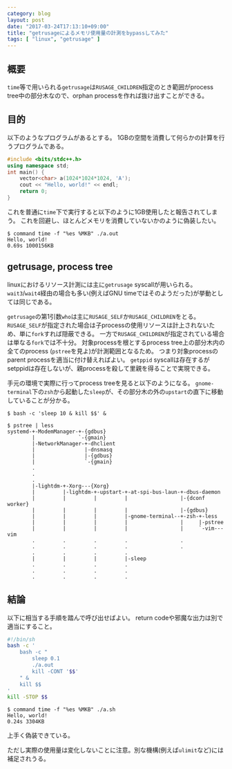 ```yaml
---
category: blog
layout: post
date: "2017-03-24T17:13:10+09:00"
title: "getrusageによるメモリ使用量の計測をbypassしてみた"
tags: [ "linux", "getrusage" ]
---
```


## 概要

`time`等で用いられる`getrusage`は`RUSAGE_CHILDREN`指定のとき範囲がprocess tree中の部分木なので、orphan processを作れば抜け出すことができる。

## 目的

以下のようなプログラムがあるとする。
$1$GBの空間を消費して何らかの計算を行うプログラムである。

``` c++
#include <bits/stdc++.h>
using namespace std;
int main() {
    vector<char> a(1024*1024*1024, 'A');
    cout << "Hello, world!" << endl;
    return 0;
}
```

これを普通に`time`下で実行すると以下のように$1$GB使用したと報告されてしまう。
これを回避し、ほとんどメモリを消費していないかのように偽装したい。

```
$ command time -f "%es %MKB" ./a.out
Hello, world!
0.69s 1000156KB
```

## getrusage, process tree

linuxにおけるリソース計測には主に`getrusage` syscallが用いられる。
`wait3`/`wait4`経由の場合も多い(例えばGNU timeではそのようだった)が挙動としては同じである。

`getrusage`の第$1$引数`who`は主に`RUSAGE_SELF`か`RUSAGE_CHILDREN`をとる。
`RUSAGE_SELF`が指定された場合は子processの使用リソースは計上されないため、単に`fork`すれば隠蔽できる。
一方で`RUSAGE_CHILDREN`が指定されている場合は単なる`fork`では不十分。
対象processを根とするprocess tree上の部分木内の全てのprocess (`pstree`を見よ)が計測範囲となるため。
つまり対象processのparent processを適当に付け替えればよい。
`getppid` syscallは存在するがsetppidは存在しないが、親processを殺して里親を得ることで実現できる。

手元の環境で実際に行ってprocess treeを見ると以下のようになる。
`gnome-terminal`下の`zsh`から起動した`sleep`が、その部分木の外の`upstart`の直下に移動していることが分かる。

```
$ bash -c 'sleep 10 & kill $$' &

$ pstree | less
systemd-+-ModemManager-+-{gdbus}
        |              `-{gmain}
        |-NetworkManager-+-dhclient
        |                |-dnsmasq
        |                |-{gdbus}
        |                `-{gmain}
        .
        .
        .
        |-lightdm-+-Xorg---{Xorg}
        |         |-lightdm-+-upstart-+-at-spi-bus-laun-+-dbus-daemon
        |         |         |         |                 |-{dconf worker}
        |         |         |         |                 |-{gdbus}
        |         |         |         |-gnome-terminal--+-zsh-+-less
        |         |         |         |                 |     |-pstree
        |         |         |         |                 |     `-vim---vim
        .         .         .         .                 .
        .         .         .         .                 .
        .         .         .         .
        |         |         |         |-sleep
        .         .         .         .
        .         .         .         .
        .         .         .         .
```

## 結論

以下に相当する手順を踏んで呼び出せばよい。
return codeや邪魔な出力は別で適当にすること。

``` sh
#!/bin/sh
bash -c '
    bash -c "
        sleep 0.1
        ./a.out
        kill -CONT '$$'
    " &
    kill $$
'
kill -STOP $$
```

```
$ command time -f "%es %MKB" ./a.sh
Hello, world!
0.24s 3304KB
```

上手く偽装できている。

ただし実際の使用量は変化しないことに注意。別な機構(例えば`ulimit`など)には補足されうる。
